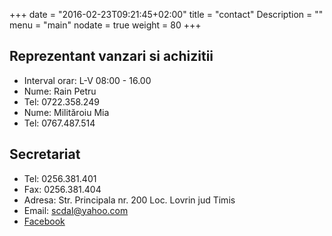 +++
date = "2016-02-23T09:21:45+02:00"
title = "contact"
Description = ""
menu = "main"
nodate = true
weight = 80
+++

## Reprezentant vanzari si achizitii
* Interval orar: L-V  08:00 - 16.00
* Nume: Rain Petru
* Tel: 0722.358.249
* Nume: Milităroiu Mia
* Tel: 0767.487.514

## Secretariat
* Tel: 0256.381.401
* Fax: 0256.381.404
* Adresa: Str. Principala nr. 200 Loc. Lovrin jud Timis
* Email: [scdal@yahoo.com](mailto://scdal@yahoo.com)
* [Facebook](https://www.facebook.com/Statiunea-de-Cercetare-Dezvoltare-agricola-Lovrin-391942644298393/)
